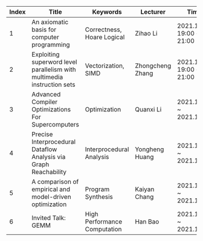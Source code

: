 | Index | Title |  Keywords | Lecturer | Time | Links| Presiquite |
| ----- | ----- | --------- | ---------| ---- | ---- | ---------- |
| 1 | An axiomatic basis for computer programming | Correctness, Hoare Logical | Zihao Li | 2021.11.7 19:00 ~ 21:00 | [PPT](https://github.com/zihaoli-cn/compiler-paper-reading/tree/main/material/ProgrammingLanguages/HoareLogic)| have learned **Proprositional Logic** |
| 2 | Exploiting superword level parallelism with multimedia instruction sets | Vectorization, SIMD | Zhongcheng Zhang | 2021.11.14 19:00 ~ 21:00 | `TODO` | paper  section 1 is strongly suggested to read|
| 3 | Advanced Compiler Optimizations For Supercomputers | Optimization | Quanxi Li | 2021.11.20 ~ 2021.11.21 | `TODO` | |
| 4 | Precise Interprocedural Dataflow Analysis via Graph Reachability | Interprocedural Analysis | Yongheng Huang | 2021.11.27 ~ 2021.11.28 | `TODO` | |
| 5 | A comparison of empirical and model-driven optimization | Program Synthesis | Kaiyan Chang | 2021.12.04 ~ 2021.12.05 | `TODO` | |
| 6 | Invited Talk: GEMM | High Performance Computation | Han Bao | 2021.12.11 ~ 2021.12.12 | `TODO` | |
